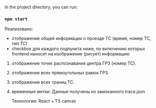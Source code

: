In the project directory, you can run:

### `npm start`
Реализовано:

- отображение общей информации о проезде ТС (время, номер ТС, тип ТС)
- checkbox для каждого подпункта ниже, по включению которых frontend наносит на изображение (рисует) информацию
1. отображение точек распознавания центра ГРЗ (номер ТС).
2. отображение всех прямоугольных рамок ГРЗ. 
3. отображение всех границ ТС. 
4. временные метки. 
Данные получены из замоканного trace.json

   Технологии:
   React + TS
   canvas 
